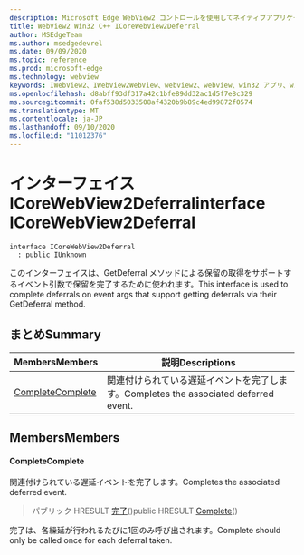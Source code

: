 ```yaml
---
description: Microsoft Edge WebView2 コントロールを使用してネイティブアプリケーションに web 技術 (HTML、CSS、JavaScript) を埋め込む
title: WebView2 Win32 C++ ICoreWebView2Deferral
author: MSEdgeTeam
ms.author: msedgedevrel
ms.date: 09/09/2020
ms.topic: reference
ms.prod: microsoft-edge
ms.technology: webview
keywords: IWebView2、IWebView2WebView、webview2、webview、win32 アプリ、win32、edge、ICoreWebView2、ICoreWebView2Controller、browser control、edge html、ICoreWebView2Deferral
ms.openlocfilehash: d8abff93df317a42c1bfe89dd32ac1d5f7e8c329
ms.sourcegitcommit: 0faf538d5033508af4320b9b89c4ed99872f0574
ms.translationtype: MT
ms.contentlocale: ja-JP
ms.lasthandoff: 09/10/2020
ms.locfileid: "11012376"
---
```

# <span data-ttu-id="a81ba-104">インターフェイス ICoreWebView2Deferral</span><span class="sxs-lookup"><span data-stu-id="a81ba-104">interface ICoreWebView2Deferral</span></span> 

```
interface ICoreWebView2Deferral
  : public IUnknown
```

<span data-ttu-id="a81ba-105">このインターフェイスは、GetDeferral メソッドによる保留の取得をサポートするイベント引数で保留を完了するために使われます。</span><span class="sxs-lookup"><span data-stu-id="a81ba-105">This interface is used to complete deferrals on event args that support getting deferrals via their GetDeferral method.</span></span>

## <span data-ttu-id="a81ba-106">まとめ</span><span class="sxs-lookup"><span data-stu-id="a81ba-106">Summary</span></span>

 <span data-ttu-id="a81ba-107">Members</span><span class="sxs-lookup"><span data-stu-id="a81ba-107">Members</span></span>                        | <span data-ttu-id="a81ba-108">説明</span><span class="sxs-lookup"><span data-stu-id="a81ba-108">Descriptions</span></span>
--------------------------------|---------------------------------------------
[<span data-ttu-id="a81ba-109">Complete</span><span class="sxs-lookup"><span data-stu-id="a81ba-109">Complete</span></span>](#complete) | <span data-ttu-id="a81ba-110">関連付けられている遅延イベントを完了します。</span><span class="sxs-lookup"><span data-stu-id="a81ba-110">Completes the associated deferred event.</span></span>

## <span data-ttu-id="a81ba-111">Members</span><span class="sxs-lookup"><span data-stu-id="a81ba-111">Members</span></span>

#### <span data-ttu-id="a81ba-112">Complete</span><span class="sxs-lookup"><span data-stu-id="a81ba-112">Complete</span></span> 

<span data-ttu-id="a81ba-113">関連付けられている遅延イベントを完了します。</span><span class="sxs-lookup"><span data-stu-id="a81ba-113">Completes the associated deferred event.</span></span>

> <span data-ttu-id="a81ba-114">パブリック HRESULT [完了](#complete)()</span><span class="sxs-lookup"><span data-stu-id="a81ba-114">public HRESULT [Complete](#complete)()</span></span>

<span data-ttu-id="a81ba-115">完了は、各繰延が行われるたびに1回のみ呼び出されます。</span><span class="sxs-lookup"><span data-stu-id="a81ba-115">Complete should only be called once for each deferral taken.</span></span>


